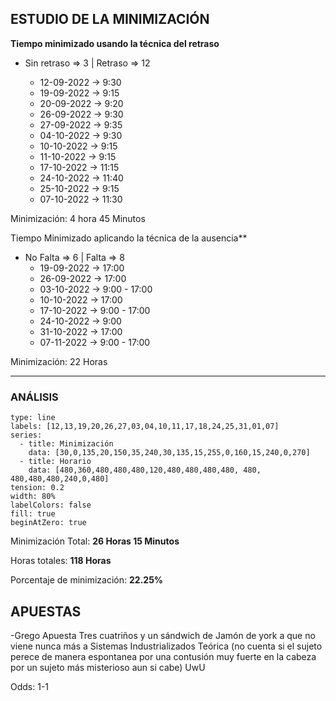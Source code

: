 ## ESTUDIO DE LA MINIMIZACIÓN

**Tiempo minimizado usando la técnica del retraso**

- Sin retraso => 3 | Retraso => 12

	- 12-09-2022 -> 9:30
	- 19-09-2022 -> 9:15
	- 20-09-2022 -> 9:20
	- 26-09-2022 -> 9:30
	- 27-09-2022 -> 9:35
	- 04-10-2022 -> 9:30
	- 10-10-2022 -> 9:15
	- 11-10-2022 -> 9:15
	- 17-10-2022 -> 11:15
	- 24-10-2022 -> 11:40
	- 25-10-2022 -> 9:15
	- 07-10-2022 -> 11:30

Minimización: 4 hora 45 Minutos

Tiempo Minimizado aplicando la técnica de la ausencia**

 - No Falta => 6 | Falta => 8
	- 19-09-2022 -> 17:00
	- 26-09-2022 -> 17:00
	- 03-10-2022 -> 9:00 - 17:00
	- 10-10-2022 -> 17:00
	- 17-10-2022 -> 9:00 - 17:00
	- 24-10-2022 -> 9:00
	- 31-10-2022 -> 17:00
	- 07-11-2022 -> 9:00 - 17:00

Minimización: 22 Horas

-----------------------------------------

### ANÁLISIS

```chart
type: line
labels: [12,13,19,20,26,27,03,04,10,11,17,18,24,25,31,01,07]
series:
  - title: Minimización
    data: [30,0,135,20,150,35,240,30,135,15,255,0,160,15,240,0,270]
  - title: Horario
	data: [480,360,480,480,480,120,480,480,480,480, 480, 480,480,480,240,0,480]
tension: 0.2
width: 80%
labelColors: false
fill: true
beginAtZero: true
```

Minimización Total: **26 Horas 15 Minutos**

Horas totales: **118 Horas**

Porcentaje de minimización: **22.25%**


## APUESTAS

-Grego Apuesta Tres cuatriños y un sándwich de Jamón de york a que no viene nunca más a Sistemas Industrializados Teórica (no cuenta si el sujeto perece de manera espontanea por una contusión muy fuerte en la cabeza por un sujeto más misterioso aun si cabe) UwU

Odds: 1-1

